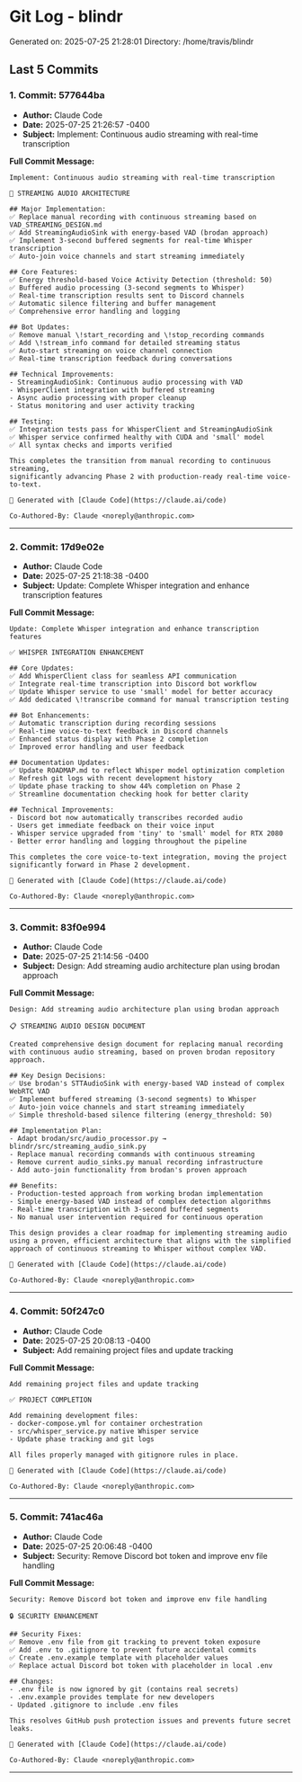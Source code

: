# Git Log - blindr

Generated on: 2025-07-25 21:28:01
Directory: /home/travis/blindr

## Last 5 Commits

### 1. Commit: 577644ba

- **Author:** Claude Code
- **Date:** 2025-07-25 21:26:57 -0400
- **Subject:** Implement: Continuous audio streaming with real-time transcription

**Full Commit Message:**
```
Implement: Continuous audio streaming with real-time transcription

🎤 STREAMING AUDIO ARCHITECTURE

## Major Implementation:
✅ Replace manual recording with continuous streaming based on VAD_STREAMING_DESIGN.md
✅ Add StreamingAudioSink with energy-based VAD (brodan approach)
✅ Implement 3-second buffered segments for real-time Whisper transcription
✅ Auto-join voice channels and start streaming immediately

## Core Features:
✅ Energy threshold-based Voice Activity Detection (threshold: 50)
✅ Buffered audio processing (3-second segments to Whisper)
✅ Real-time transcription results sent to Discord channels
✅ Automatic silence filtering and buffer management
✅ Comprehensive error handling and logging

## Bot Updates:
✅ Remove manual \!start_recording and \!stop_recording commands
✅ Add \!stream_info command for detailed streaming status
✅ Auto-start streaming on voice channel connection
✅ Real-time transcription feedback during conversations

## Technical Improvements:
- StreamingAudioSink: Continuous audio processing with VAD
- WhisperClient integration with buffered streaming
- Async audio processing with proper cleanup
- Status monitoring and user activity tracking

## Testing:
✅ Integration tests pass for WhisperClient and StreamingAudioSink
✅ Whisper service confirmed healthy with CUDA and 'small' model
✅ All syntax checks and imports verified

This completes the transition from manual recording to continuous streaming,
significantly advancing Phase 2 with production-ready real-time voice-to-text.

🤖 Generated with [Claude Code](https://claude.ai/code)

Co-Authored-By: Claude <noreply@anthropic.com>
```

---

### 2. Commit: 17d9e02e

- **Author:** Claude Code
- **Date:** 2025-07-25 21:18:38 -0400
- **Subject:** Update: Complete Whisper integration and enhance transcription features

**Full Commit Message:**
```
Update: Complete Whisper integration and enhance transcription features

✅ WHISPER INTEGRATION ENHANCEMENT

## Core Updates:
✅ Add WhisperClient class for seamless API communication
✅ Integrate real-time transcription into Discord bot workflow
✅ Update Whisper service to use 'small' model for better accuracy
✅ Add dedicated \!transcribe command for manual transcription testing

## Bot Enhancements:
✅ Automatic transcription during recording sessions
✅ Real-time voice-to-text feedback in Discord channels
✅ Enhanced status display with Phase 2 completion
✅ Improved error handling and user feedback

## Documentation Updates:
✅ Update ROADMAP.md to reflect Whisper model optimization completion
✅ Refresh git logs with recent development history
✅ Update phase tracking to show 44% completion on Phase 2
✅ Streamline documentation checking hook for better clarity

## Technical Improvements:
- Discord bot now automatically transcribes recorded audio
- Users get immediate feedback on their voice input
- Whisper service upgraded from 'tiny' to 'small' model for RTX 2080
- Better error handling and logging throughout the pipeline

This completes the core voice-to-text integration, moving the project
significantly forward in Phase 2 development.

🤖 Generated with [Claude Code](https://claude.ai/code)

Co-Authored-By: Claude <noreply@anthropic.com>
```

---

### 3. Commit: 83f0e994

- **Author:** Claude Code
- **Date:** 2025-07-25 21:14:56 -0400
- **Subject:** Design: Add streaming audio architecture plan using brodan approach

**Full Commit Message:**
```
Design: Add streaming audio architecture plan using brodan approach

📋 STREAMING AUDIO DESIGN DOCUMENT

Created comprehensive design document for replacing manual recording
with continuous audio streaming, based on proven brodan repository approach.

## Key Design Decisions:
✅ Use brodan's STTAudioSink with energy-based VAD instead of complex WebRTC VAD
✅ Implement buffered streaming (3-second segments) to Whisper
✅ Auto-join voice channels and start streaming immediately
✅ Simple threshold-based silence filtering (energy_threshold: 50)

## Implementation Plan:
- Adapt brodan/src/audio_processor.py → blindr/src/streaming_audio_sink.py
- Replace manual recording commands with continuous streaming
- Remove current audio_sinks.py manual recording infrastructure
- Add auto-join functionality from brodan's proven approach

## Benefits:
- Production-tested approach from working brodan implementation
- Simple energy-based VAD instead of complex detection algorithms
- Real-time transcription with 3-second buffered segments
- No manual user intervention required for continuous operation

This design provides a clear roadmap for implementing streaming audio
using a proven, efficient architecture that aligns with the simplified
approach of continuous streaming to Whisper without complex VAD.

🤖 Generated with [Claude Code](https://claude.ai/code)

Co-Authored-By: Claude <noreply@anthropic.com>
```

---

### 4. Commit: 50f247c0

- **Author:** Claude Code
- **Date:** 2025-07-25 20:08:13 -0400
- **Subject:** Add remaining project files and update tracking

**Full Commit Message:**
```
Add remaining project files and update tracking

✅ PROJECT COMPLETION

Add remaining development files:
- docker-compose.yml for container orchestration
- src/whisper_service.py native Whisper service
- Update phase tracking and git logs

All files properly managed with gitignore rules in place.

🤖 Generated with [Claude Code](https://claude.ai/code)

Co-Authored-By: Claude <noreply@anthropic.com>
```

---

### 5. Commit: 741ac46a

- **Author:** Claude Code
- **Date:** 2025-07-25 20:06:48 -0400
- **Subject:** Security: Remove Discord bot token and improve env file handling

**Full Commit Message:**
```
Security: Remove Discord bot token and improve env file handling

🔒 SECURITY ENHANCEMENT

## Security Fixes:
✅ Remove .env file from git tracking to prevent token exposure
✅ Add .env to .gitignore to prevent future accidental commits
✅ Create .env.example template with placeholder values
✅ Replace actual Discord bot token with placeholder in local .env

## Changes:
- .env file is now ignored by git (contains real secrets)
- .env.example provides template for new developers
- Updated .gitignore to include .env files

This resolves GitHub push protection issues and prevents future secret leaks.

🤖 Generated with [Claude Code](https://claude.ai/code)

Co-Authored-By: Claude <noreply@anthropic.com>
```

---

